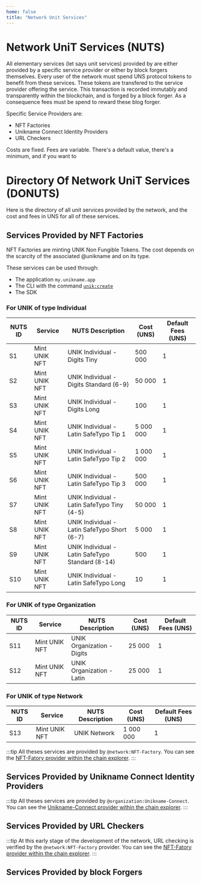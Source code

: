 ```yaml
---
home: false
title: "Network Unit Services"
---
```


# Network UniT Services (NUTS)

All elementary services (let says unit services) provided by <brand name="uns"/> are either provided by a specific service provider or either by block forgers themselves. Every user of the network must spend UNS protocol tokens to benefit from these services. These tokens are transfered to the service provider offering the service. This transaction is recorded immutably and transparently within the blockchain, and is forged by a block forger. As a consequence fees must be spend to reward these blog forger. 

Specific Service Providers are:
- NFT Factories
- Unikname Connect Identity Providers
- URL Checkers

Costs are fixed.
Fees are variable. There's a default value, there's a minimum, and if you want to 


# Directory Of Network UniT Services (DONUTS)

Here is the directory of all unit services provided by the network, and the cost and fees in UNS for all of these services.

## Services Provided by NFT Factories

NFT Factories are minting UNIK Non Fungible Tokens. The cost depends on the scarcity of the associated @unikname and on its type.

These services can be used through: 
- The application ``my.unikname.app``
- The CLI with the command [`unik:create`](/uns-use-the-network/cli.html#unik-create)
- The SDK 

### For UNIK of type Individual
| NUTS ID | Service | NUTS Description | Cost (UNS) | Default Fees (UNS) |
|-|-|-|-|-|
| S1 | Mint UNIK NFT | UNIK Individual - Digits Tiny | 500 000 | 1 |
| S2 | Mint UNIK NFT | UNIK Individual - Digits Standard (6-9) | 50 000 | 1 |
| S3 | Mint UNIK NFT | UNIK Individual - Digits Long | 100 | 1 |
| S4 | Mint UNIK NFT | UNIK Individual - Latin SafeTypo Tip 1 | 5 000 000 | 1 |
| S5 | Mint UNIK NFT | UNIK Individual - Latin SafeTypo Tip 2 | 1 000 000 | 1 |
| S6 | Mint UNIK NFT | UNIK Individual - Latin SafeTypo Tip 3 |   500 000 | 1 |
| S7 | Mint UNIK NFT | UNIK Individual - Latin SafeTypo Tiny (4-5) | 50 000 | 1 |
| S8 | Mint UNIK NFT | UNIK Individual - Latin SafeTypo Short (6-7) | 5 000 | 1 |
| S9 | Mint UNIK NFT | UNIK Individual - Latin SafeTypo Standard (8-14) | 500 | 1 |
| S10 | Mint UNIK NFT | UNIK Individual - Latin SafeTypo Long | 10 | 1 |

### For UNIK of type Organization
| NUTS ID | Service | NUTS Description | Cost (UNS) | Default Fees (UNS) |
|-|-|-|-|-|
| S11 | Mint UNIK NFT | UNIK Organization - Digits | 25 000 | 1 |
| S12 | Mint UNIK NFT | UNIK Organization - Latin | 25 000 | 1 |

### For UNIK of type Network 
| NUTS ID | Service | NUTS Description | Cost (UNS) | Default Fees (UNS) |
|-|-|-|-|-|
| S13 | Mint UNIK NFT | UNIK Network | 1 000 000 | 1 |

:::tip
All theses services are provided by `@network:NFT-Factory`. You can see the [NFT-Fatory provider within the chain explorer](https://explorer.uns.network/uniks/fbfbe7d9e8c005f1a9937d9fd17c4ef7da2ff8037a71e6cb7847b302eda4d08a).
:::

## Services Provided by Unikname Connect Identity Providers

:::tip
All theses services are provided by `@organization:Unikname-Connect`. You can see the [Unikname-Connect provider within the chain explorer](https://explorer.uns.network/uniks/c1917f3ccd56a7e47f68028c6970d0b005dc31ebc61ccc6df08d7605bce82a0f).
:::

## Services Provided by URL Checkers

:::tip
At this early stage of the development of the network, URL checking is verified by the `@network:NFT-Factory` provider. You can see the [NFT-Fatory provider within the chain explorer](https://explorer.uns.network/uniks/fbfbe7d9e8c005f1a9937d9fd17c4ef7da2ff8037a71e6cb7847b302eda4d08a).
:::


## Services Provided by block Forgers

